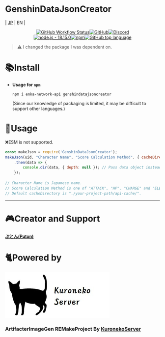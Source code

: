 # GenshinDataJsonCreator
| [JP](README-JP.md) | EN |


<p align="center">
  <a href="https://github.com/Puton1221/GenshinDataJsonCreator/actions"><img alt="GitHub Workflow Status" src="https://img.shields.io/github/actions/workflow/status/Puton1221/GenshinDataJsonCreator/.github/workflows/npm-publish-github-packages.yml?label=BUILD%20RESULT&logo=When%20I%20Work&logoColor=white&style=for-the-badge"></a><a href="LICENSE"><img alt="GitHub" src="https://img.shields.io/github/license/Puton1221/GenshinDataJsonCreator?color=success&logo=Gitbook&logoColor=white&style=for-the-badge"></a><a href="https://discord.com/invite/kuronekoserver-support-867038364552396860"><img alt="Discord" src="https://img.shields.io/discord/867038364552396860?color=success&label=SUPPORT%20SERVER&logo=Discord&logoColor=white&style=for-the-badge"></a><br><a href="https://nodejs.org/"><img alt="node.js - 18.15.0" src="https://img.shields.io/badge/node.js-18.15.0-success?color=success&style=for-the-badge&logo=Node.js&logoColor=white"></a><a href="https://www.npmjs.com/package/genshindatajsoncreator?activeTab=readme"><img alt="npm" src="https://img.shields.io/npm/dt/genshindatajsoncreator?label=npm%20installs&logo=npm&style=for-the-badge&logoColor=white"></a><a href="https://developer.mozilla.org/docs/Web/JavaScript"><img alt="GitHub top language" src="https://img.shields.io/github/languages/top/Puton1221/GenshinDataJsonCreator?color=success&logo=javascript&logoColor=white&style=for-the-badge"></a>
</p>

> ⚠ I changed the package I was dependent on. 

# 📚Install
- **Usage for `npm`**
  ```shell
  npm i enka-network-api genshindatajsoncreator
  ```
  (Since our knowledge of packaging is limited, it may be difficult to support other languages.)

# 🤖Usage
❌ESM is not supported.
```js
const makeJson = require('GenshinDataJsonCreator');
makeJson(uid, "Character Name", "Score Calculation Method", { cacheDirectory: "./my-cache" })
    .then(data => {
        console.dir(data, { depth: null }); // Pass data object instead of data.json.
    });

// Character Name is Japanese name.
// Score Calculation Method is one of "ATTACK", "HP", "CHARGE" and "ELEMENT".
// Default cacheDirectory is "./your-project-path/api-cache/".
```

---

# 🎮Creator and Support
#### [ぷとん(Puton)](https://github.com/Puton1221)
# 🐈Powered by 
![KuronekoServer](https://raw.githubusercontent.com/kuroneko6423/kuroneko6423/main/kuronekoServer.jpg)
### ArtifacterImageGen REMakeProject By [KuronekoServer](https://kuroneko6423.com/)
